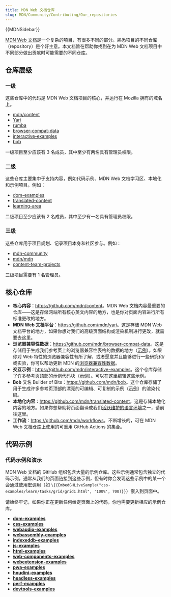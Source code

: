 ```yaml
---
title: MDN Web 文档仓库
slug: MDN/Community/Contributing/Our_repositories
---
```


{{MDNSidebar}}

[MDN Web 文档](/)是一个复杂的项目，有很多不同的部分。熟悉项目的不同仓库（repository）是个好主意。本文档旨在帮助你找到在为 MDN Web 文档项目中不同部分做出贡献时可能需要的不同仓库。

## 仓库层级

### 一级

这些仓库中的代码是 MDN Web 文档项目的核心，并运行在 Mozilla 拥有的域名上。

- [mdn/content](https://github.com/mdn/content)
- [Yari](https://github.com/mdn/yari)
- [rumba](https://github.com/mdn/rumba)
- [browser-compat-data](https://github.com/mdn/browser-compat-data)
- [interactive-examples](https://github.com/mdn/interactive-examples)
- [bob](https://github.com/mdn/bob)

一级项目至少应该有 3 名成员，其中至少有两名具有管理员权限。

### 二级

这些仓库主要集中于支持内容，例如代码示例、MDN Web 文档学习区、本地化和示例项目。例如：

- [dom-examples](https://github.com/mdn/dom-examples)
- [translated-content](https://github.com/mdn/translated-content)
- [learning-area](https://github.com/mdn/learning-area)

二级项目至少应该有 2 名成员，其中至少有一名具有管理员权限。

### 三级

这些仓库用于项目规划、记录项目本身和社区参与。例如：

- [mdn-community](https://github.com/mdn/mdn-community)
- [mdn/mdn](https://github.com/mdn/mdn)
- [content-team-projects](https://github.com/mdn/content-team-projects)

三级项目需要有 1 名管理员。

## 核心仓库

- **核心内容**：<https://github.com/mdn/content>。MDN Web 文档内容最重要的仓库——这是存储网站所有核心英文内容的地方，也是你对页面内容进行所有标准更改的地方。
- **MDN Web 文档平台**：<https://github.com/mdn/yari>。这是存储 MDN Web 文档平台的地方，如果你想对我们的高级页面结构或渲染机制进行更改，就需要去这里。
- **浏览器兼容性数据**：<https://github.com/mdn/browser-compat-data>。这是存储用于生成我们参考页上的浏览器兼容性表格的数据的地方（[示例](/zh-CN/docs/Web/HTML/Element/progress#浏览器兼容性)）。如果你对 Web 特性的浏览器兼容性有所了解，或者愿意并且能够进行一些研究和/或实验，你可以帮助更新 MDN 的[浏览器兼容性数据](https://github.com/mdn/browser-compat-data/blob/main/docs/contributing.md)。
- **交互示例**：<https://github.com/mdn/interactive-examples>。这个仓库存储了许多参考页顶部的示例代码块（[示例](/zh-CN/docs/Web/JavaScript/Reference/Global_Objects/globalThis)）。可以在这里编辑这些示例。
- **Bob** 又名 Builder of Bits：<https://github.com/mdn/bob>。这个仓库存储了用于生成许多参考页顶部的漂亮的可编辑、可复制的示例（[示例](/zh-CN/docs/Web/JavaScript/Reference/Global_Objects/globalThis)）的渲染代码。
- **本地化内容**：<https://github.com/mdn/translated-content>。这是存储本地化内容的地方。如果你想帮助将页面翻译成我们[活跃维护的语言环境](https://github.com/mdn/translated-content#locales)之一，请前往这里。
- **工作流**：<https://github.com/mdn/workflows>。不断增长的，可在 MDN Web 文档仓库上使用的可重用 GitHub Actions 的集合。

## 代码示例

### 代码示例和演示

MDN Web 文档的 GitHub 组织包含大量的示例仓库。这些示例通常包含独立的代码示例，通常从我们的页面链接到这些示例，但有时你会发现这些示例中的某一个会通过使用宏调用（如 `\{{EmbedGHLiveSample("css-examples/learn/tasks/grid/grid1.html", '100%', 700)}}`）嵌入到页面中。

请始终牢记，如果你正在更新任何给定页面上的代码，你也需要更新相应的示例仓库。

- [**dom-examples**](https://github.com/mdn/dom-examples)
- [**css-examples**](https://github.com/mdn/css-examples)
- [**webaudio-examples**](https://github.com/mdn/webaudio-examples)
- [**webassembly-examples**](https://github.com/mdn/webassembly-examples)
- [**indexeddb-examples**](https://github.com/mdn/indexeddb-examples)
- [**js-examples**](https://github.com/mdn/js-examples)
- [**html-examples**](https://github.com/mdn/html-examples)
- [**web-components-examples**](https://github.com/mdn/web-components-examples)
- [**webextension-examples**](https://github.com/mdn/webextensions-examples)
- [**pwa-examples**](https://github.com/mdn/pwa-examples)
- [**houdini-examples**](https://github.com/mdn/houdini-examples)
- [**headless-examples**](https://github.com/mdn/headless-examples)
- [**perf-examples**](https://github.com/mdn/perf-examples)
- [**devtools-examples**](https://github.com/mdn/devtools-examples)
